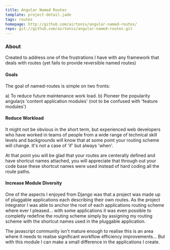 ```yaml
---
title: Angular Named Routes
template: project-detail.jade
tags: routes
homepage: http://github.com/airtonix/angular-named-routes/
repo: git://github.com/airtonix/angular-named-routes.git
---
```


### About

Created to address one of the frustrations I have with any framework that deals with routes (yet fails to provide reversible named routes)

#### Goals

The goal of named-routes is simple on two fronts:

a) To reduce future maintenance work load.
b) Pioneer the popularity angularjs 'content application modules' (not to be confused with 'feature modules')

#### Reduce Workload

It might not be obvious in the short term, but experienced web developers who have worked in teams of people from a wide range of technical skill levels and backgrounds will know that at some point your routing scheme will change. It's not a case of 'if' but always 'when'.

At that point you will be glad that your routes are centerally defined and have shortcut names attached, you will appreciate that through out your code base these shortcut names were used instead of hard coding all the route paths.

#### Increase Module Diversity

One of the aspects I enjoyed from Django was that a project was made up of pluggable applications each describing their own routes. As the project integrator I was able to anchor the root of each applications routing scheme where ever I pleased... with some applications it was even possible to completly redefine the routing scheme simply by assigning my routing scheme with the shortcut names used in the pluggable application.

The javascript community isn't mature enough to realise this is an area where it needs to realise significant workflow efficiency improvements... But with this module I can make a small difference in the applications I create.
